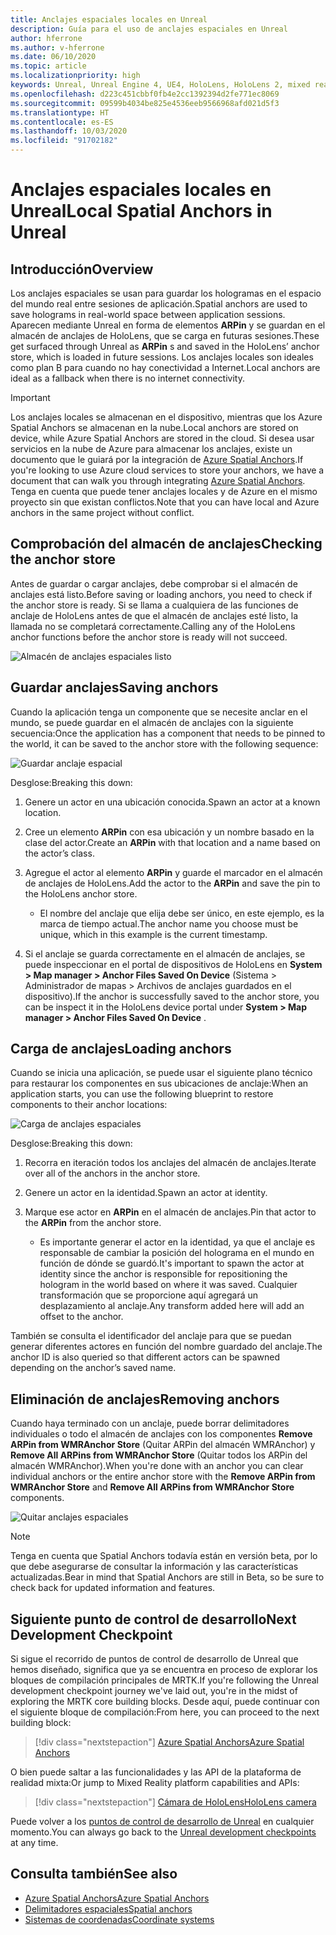 ```yaml
---
title: Anclajes espaciales locales en Unreal
description: Guía para el uso de anclajes espaciales en Unreal
author: hferrone
ms.author: v-hferrone
ms.date: 06/10/2020
ms.topic: article
ms.localizationpriority: high
keywords: Unreal, Unreal Engine 4, UE4, HoloLens, HoloLens 2, mixed reality, development, features, documentation, guides, holograms, spatial anchors
ms.openlocfilehash: d223c451cbbf0fb4e2cc1392394d2fe771ec8069
ms.sourcegitcommit: 09599b4034be825e4536eeb9566968afd021d5f3
ms.translationtype: HT
ms.contentlocale: es-ES
ms.lasthandoff: 10/03/2020
ms.locfileid: "91702182"
---
```

# <a name="local-spatial-anchors-in-unreal"></a><span data-ttu-id="ce700-104">Anclajes espaciales locales en Unreal</span><span class="sxs-lookup"><span data-stu-id="ce700-104">Local Spatial Anchors in Unreal</span></span>

## <a name="overview"></a><span data-ttu-id="ce700-105">Introducción</span><span class="sxs-lookup"><span data-stu-id="ce700-105">Overview</span></span>

<span data-ttu-id="ce700-106">Los anclajes espaciales se usan para guardar los hologramas en el espacio del mundo real entre sesiones de aplicación.</span><span class="sxs-lookup"><span data-stu-id="ce700-106">Spatial anchors are used to save holograms in real-world space between application sessions.</span></span> <span data-ttu-id="ce700-107">Aparecen mediante Unreal en forma de elementos **ARPin** y se guardan en el almacén de anclajes de HoloLens, que se carga en futuras sesiones.</span><span class="sxs-lookup"><span data-stu-id="ce700-107">These get surfaced through Unreal as **ARPin** s and saved in the HoloLens’ anchor store, which is loaded in future sessions.</span></span> <span data-ttu-id="ce700-108">Los anclajes locales son ideales como plan B para cuando no hay conectividad a Internet.</span><span class="sxs-lookup"><span data-stu-id="ce700-108">Local anchors are ideal as a fallback when there is no internet connectivity.</span></span>

> [!IMPORTANT]
> <span data-ttu-id="ce700-109">Los anclajes locales se almacenan en el dispositivo, mientras que los Azure Spatial Anchors se almacenan en la nube.</span><span class="sxs-lookup"><span data-stu-id="ce700-109">Local anchors are stored on device, while Azure Spatial Anchors are stored in the cloud.</span></span> <span data-ttu-id="ce700-110">Si desea usar servicios en la nube de Azure para almacenar los anclajes, existe un documento que le guiará por la integración de [Azure Spatial Anchors](unreal-azure-spatial-anchors.md).</span><span class="sxs-lookup"><span data-stu-id="ce700-110">If you're looking to use Azure cloud services to store your anchors, we have a document that can walk you through integrating [Azure Spatial Anchors](unreal-azure-spatial-anchors.md).</span></span> <span data-ttu-id="ce700-111">Tenga en cuenta que puede tener anclajes locales y de Azure en el mismo proyecto sin que existan conflictos.</span><span class="sxs-lookup"><span data-stu-id="ce700-111">Note that you can have local and Azure anchors in the same project without conflict.</span></span>

## <a name="checking-the-anchor-store"></a><span data-ttu-id="ce700-112">Comprobación del almacén de anclajes</span><span class="sxs-lookup"><span data-stu-id="ce700-112">Checking the anchor store</span></span>

<span data-ttu-id="ce700-113">Antes de guardar o cargar anclajes, debe comprobar si el almacén de anclajes está listo.</span><span class="sxs-lookup"><span data-stu-id="ce700-113">Before saving or loading anchors, you need to check if the anchor store is ready.</span></span>  <span data-ttu-id="ce700-114">Si se llama a cualquiera de las funciones de anclaje de HoloLens antes de que el almacén de anclajes esté listo, la llamada no se completará correctamente.</span><span class="sxs-lookup"><span data-stu-id="ce700-114">Calling any of the HoloLens anchor functions before the anchor store is ready will not succeed.</span></span>  

![Almacén de anclajes espaciales listo](images/unreal-spatialanchors-store-ready.PNG)

## <a name="saving-anchors"></a><span data-ttu-id="ce700-116">Guardar anclajes</span><span class="sxs-lookup"><span data-stu-id="ce700-116">Saving anchors</span></span>

<span data-ttu-id="ce700-117">Cuando la aplicación tenga un componente que se necesite anclar en el mundo, se puede guardar en el almacén de anclajes con la siguiente secuencia:</span><span class="sxs-lookup"><span data-stu-id="ce700-117">Once the application has a component that needs to be pinned to the world, it can be saved to the anchor store with the following sequence:</span></span> 

![Guardar anclaje espacial](images/unreal-spatialanchors-save.PNG)

<span data-ttu-id="ce700-119">Desglose:</span><span class="sxs-lookup"><span data-stu-id="ce700-119">Breaking this down:</span></span>
1. <span data-ttu-id="ce700-120">Genere un actor en una ubicación conocida.</span><span class="sxs-lookup"><span data-stu-id="ce700-120">Spawn an actor at a known location.</span></span>
2. <span data-ttu-id="ce700-121">Cree un elemento **ARPin** con esa ubicación y un nombre basado en la clase del actor.</span><span class="sxs-lookup"><span data-stu-id="ce700-121">Create an **ARPin** with that location and a name based on the actor’s class.</span></span> 
3. <span data-ttu-id="ce700-122">Agregue el actor al elemento **ARPin** y guarde el marcador en el almacén de anclajes de HoloLens.</span><span class="sxs-lookup"><span data-stu-id="ce700-122">Add the actor to the **ARPin** and save the pin to the HoloLens anchor store.</span></span>  
    * <span data-ttu-id="ce700-123">El nombre del anclaje que elija debe ser único, en este ejemplo, es la marca de tiempo actual.</span><span class="sxs-lookup"><span data-stu-id="ce700-123">The anchor name you choose must be unique, which in this example is the current timestamp.</span></span> 

4. <span data-ttu-id="ce700-124">Si el anclaje se guarda correctamente en el almacén de anclajes, se puede inspeccionar en el portal de dispositivos de HoloLens en **System > Map manager > Anchor Files Saved On Device** (Sistema > Administrador de mapas > Archivos de anclajes guardados en el dispositivo).</span><span class="sxs-lookup"><span data-stu-id="ce700-124">If the anchor is successfully saved to the anchor store, you can be inspect it in the HoloLens device portal under **System > Map manager > Anchor Files Saved On Device** .</span></span> 

## <a name="loading-anchors"></a><span data-ttu-id="ce700-125">Carga de anclajes</span><span class="sxs-lookup"><span data-stu-id="ce700-125">Loading anchors</span></span>

<span data-ttu-id="ce700-126">Cuando se inicia una aplicación, se puede usar el siguiente plano técnico para restaurar los componentes en sus ubicaciones de anclaje:</span><span class="sxs-lookup"><span data-stu-id="ce700-126">When an application starts, you can use the following blueprint to restore components to their anchor locations:</span></span>

![Carga de anclajes espaciales](images/unreal-spatialanchors-load.PNG)

<span data-ttu-id="ce700-128">Desglose:</span><span class="sxs-lookup"><span data-stu-id="ce700-128">Breaking this down:</span></span>
1. <span data-ttu-id="ce700-129">Recorra en iteración todos los anclajes del almacén de anclajes.</span><span class="sxs-lookup"><span data-stu-id="ce700-129">Iterate over all of the anchors in the anchor store.</span></span> 
2. <span data-ttu-id="ce700-130">Genere un actor en la identidad.</span><span class="sxs-lookup"><span data-stu-id="ce700-130">Spawn an actor at identity.</span></span>
3. <span data-ttu-id="ce700-131">Marque ese actor en **ARPin** en el almacén de anclajes.</span><span class="sxs-lookup"><span data-stu-id="ce700-131">Pin that actor to the **ARPin** from the anchor store.</span></span>  

    * <span data-ttu-id="ce700-132">Es importante generar el actor en la identidad, ya que el anclaje es responsable de cambiar la posición del holograma en el mundo en función de dónde se guardó.</span><span class="sxs-lookup"><span data-stu-id="ce700-132">It's important to spawn the actor at identity since the anchor is responsible for repositioning the hologram in the world based on where it was saved.</span></span> <span data-ttu-id="ce700-133">Cualquier transformación que se proporcione aquí agregará un desplazamiento al anclaje.</span><span class="sxs-lookup"><span data-stu-id="ce700-133">Any transform added here will add an offset to the anchor.</span></span> 

<span data-ttu-id="ce700-134">También se consulta el identificador del anclaje para que se puedan generar diferentes actores en función del nombre guardado del anclaje.</span><span class="sxs-lookup"><span data-stu-id="ce700-134">The anchor ID is also queried so that different actors can be spawned depending on the anchor’s saved name.</span></span> 

## <a name="removing-anchors"></a><span data-ttu-id="ce700-135">Eliminación de anclajes</span><span class="sxs-lookup"><span data-stu-id="ce700-135">Removing anchors</span></span> 

<span data-ttu-id="ce700-136">Cuando haya terminado con un anclaje, puede borrar delimitadores individuales o todo el almacén de anclajes con los componentes **Remove ARPin from WMRAnchor Store** (Quitar ARPin del almacén WMRAnchor) y **Remove All ARPins from WMRAnchor Store** (Quitar todos los ARPin del almacén WMRAnchor).</span><span class="sxs-lookup"><span data-stu-id="ce700-136">When you're done with an anchor you can clear individual anchors or the entire anchor store with the **Remove ARPin from WMRAnchor Store** and **Remove All ARPins from WMRAnchor Store** components.</span></span>

![Quitar anclajes espaciales](images/unreal-spatialanchors-remove.PNG)

> [!NOTE]
> <span data-ttu-id="ce700-138">Tenga en cuenta que Spatial Anchors todavía están en versión beta, por lo que debe asegurarse de consultar la información y las características actualizadas.</span><span class="sxs-lookup"><span data-stu-id="ce700-138">Bear in mind that Spatial Anchors are still in Beta, so be sure to check back for updated information and features.</span></span>

## <a name="next-development-checkpoint"></a><span data-ttu-id="ce700-139">Siguiente punto de control de desarrollo</span><span class="sxs-lookup"><span data-stu-id="ce700-139">Next Development Checkpoint</span></span>

<span data-ttu-id="ce700-140">Si sigue el recorrido de puntos de control de desarrollo de Unreal que hemos diseñado, significa que ya se encuentra en proceso de explorar los bloques de compilación principales de MRTK.</span><span class="sxs-lookup"><span data-stu-id="ce700-140">If you're following the Unreal development checkpoint journey we've laid out, you're in the midst of exploring the MRTK core building blocks.</span></span> <span data-ttu-id="ce700-141">Desde aquí, puede continuar con el siguiente bloque de compilación:</span><span class="sxs-lookup"><span data-stu-id="ce700-141">From here, you can proceed to the next building block:</span></span> 

> [!div class="nextstepaction"]
> [<span data-ttu-id="ce700-142">Azure Spatial Anchors</span><span class="sxs-lookup"><span data-stu-id="ce700-142">Azure Spatial Anchors</span></span>](unreal-azure-spatial-anchors.md)

<span data-ttu-id="ce700-143">O bien puede saltar a las funcionalidades y las API de la plataforma de realidad mixta:</span><span class="sxs-lookup"><span data-stu-id="ce700-143">Or jump to Mixed Reality platform capabilities and APIs:</span></span>

> [!div class="nextstepaction"]
> [<span data-ttu-id="ce700-144">Cámara de HoloLens</span><span class="sxs-lookup"><span data-stu-id="ce700-144">HoloLens camera</span></span>](unreal-hololens-camera.md)

<span data-ttu-id="ce700-145">Puede volver a los [puntos de control de desarrollo de Unreal](unreal-development-overview.md#2-core-building-blocks) en cualquier momento.</span><span class="sxs-lookup"><span data-stu-id="ce700-145">You can always go back to the [Unreal development checkpoints](unreal-development-overview.md#2-core-building-blocks) at any time.</span></span>

## <a name="see-also"></a><span data-ttu-id="ce700-146">Consulta también</span><span class="sxs-lookup"><span data-stu-id="ce700-146">See also</span></span>
* [<span data-ttu-id="ce700-147">Azure Spatial Anchors</span><span class="sxs-lookup"><span data-stu-id="ce700-147">Azure Spatial Anchors</span></span>](unreal-azure-spatial-anchors.md)
* [<span data-ttu-id="ce700-148">Delimitadores espaciales</span><span class="sxs-lookup"><span data-stu-id="ce700-148">Spatial anchors</span></span>](../../design/spatial-anchors.md)
* [<span data-ttu-id="ce700-149">Sistemas de coordenadas</span><span class="sxs-lookup"><span data-stu-id="ce700-149">Coordinate systems</span></span>](../../design/coordinate-systems.md)
